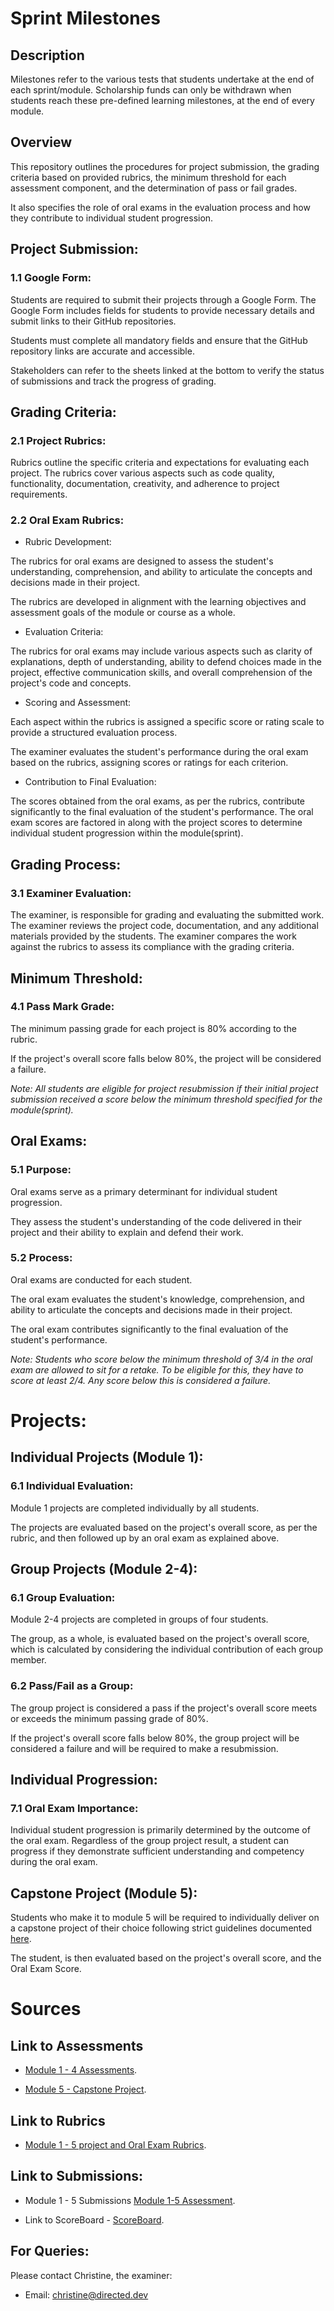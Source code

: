 # Sprint Milestones

## Description

Milestones refer to the various tests that students undertake at the end of each sprint/module. 
Scholarship funds can only be withdrawn when students reach these pre-defined learning milestones, at the end of every module.

## Overview

This repository outlines the procedures for project submission, the grading criteria based on provided rubrics, the minimum threshold for each assessment component, and the determination of pass or fail grades. 

It also specifies the role of oral exams in the evaluation process and how they contribute to individual student progression.

## Project Submission:
### 1.1 Google Form:

Students are required to submit their projects through a Google Form.
The Google Form includes fields for students to provide necessary details and submit links to their GitHub repositories.

Students must complete all mandatory fields and ensure that the GitHub repository links are accurate and accessible.

Stakeholders can refer to the sheets linked at the bottom to verify the status of submissions and track the progress of grading.

## Grading Criteria:
### 2.1 Project Rubrics:

Rubrics outline the specific criteria and expectations for evaluating each project.
The rubrics cover various aspects such as code quality, functionality, documentation, creativity, and adherence to project requirements.


### 2.2 Oral Exam Rubrics:

- Rubric Development:

The rubrics for oral exams are designed to assess the student's understanding, comprehension, and ability to articulate the concepts and decisions made in their project.

The rubrics are developed in alignment with the learning objectives and assessment goals of the module or course as a whole.

- Evaluation Criteria:

The rubrics for oral exams may include various aspects such as clarity of explanations, depth of understanding, ability to defend choices made in the project, effective communication skills, and overall comprehension of the project's code and concepts.

- Scoring and Assessment:

Each aspect within the rubrics is assigned a specific score or rating scale to provide a structured evaluation process.

The examiner evaluates the student's performance during the oral exam based on the rubrics, assigning scores or ratings for each criterion.

- Contribution to Final Evaluation:

The scores obtained from the oral exams, as per the rubrics, contribute significantly to the final evaluation of the student's performance.
The oral exam scores are factored in along with the project scores to determine individual student progression within the module(sprint).

## Grading Process:
### 3.1 Examiner Evaluation:

The examiner, is responsible for grading and evaluating the submitted work.
The examiner reviews the project code, documentation, and any additional materials provided by the students.
The examiner compares the work against the rubrics to assess its compliance with the grading criteria.

## Minimum Threshold:
### 4.1 Pass Mark Grade:

The minimum passing grade for each project is 80% according to the rubric.

If the project's overall score falls below 80%, the project will be considered a failure. 

*Note: All students are eligible for project resubmission if their initial project submission received a score below the minimum threshold specified for the module(sprint).*

## Oral Exams:
### 5.1 Purpose:

Oral exams serve as a primary determinant for individual student progression.

They assess the student's understanding of the code delivered in their project and their ability to explain and defend their work.

### 5.2 Process:

Oral exams are conducted for each student.

The oral exam evaluates the student's knowledge, comprehension, and ability to articulate the concepts and decisions made in their project.

The oral exam contributes significantly to the final evaluation of the student's performance.

*Note: Students who score below the minimum threshold of 3/4 in the oral exam are allowed to sit for a retake. To be eligible for this, they have to score at least 2/4. Any score below this is considered a failure.*

# Projects:

## Individual Projects (Module 1):
### 6.1 Individual Evaluation:
Module 1 projects are completed individually by all students.

The projects are evaluated based on the project's overall score, as per the rubric, and then followed up by an oral exam as explained above.


## Group Projects (Module 2-4):
### 6.1 Group Evaluation:
Module 2-4 projects are completed in groups of four students.

The group, as a whole, is evaluated based on the project's overall score, which is calculated by considering the individual contribution of each group member.

### 6.2 Pass/Fail as a Group:

The group project is considered a pass if the project's overall score meets or exceeds the minimum passing grade of 80%.

If the project's overall score falls below 80%, the group project will be considered a failure and will be required to make a resubmission.

## Individual Progression:
### 7.1 Oral Exam Importance:
Individual student progression is primarily determined by the outcome of the oral exam.
Regardless of the group project result, a student can progress if they demonstrate sufficient understanding and competency during the oral exam.

## Capstone Project (Module 5):
Students who make it to module 5 will be required to individually deliver on a capstone project of their choice following strict guidelines documented [here](https://drive.google.com/drive/folders/1jx656xc93Or572T2chR9jSX8BBe4CYcZ).

The student, is then evaluated based on the project's overall score, and the Oral Exam Score.

# Sources

## Link to Assessments
- [Module 1 - 4 Assessments](https://drive.google.com/drive/folders/1jx656xc93Or572T2chR9jSX8BBe4CYcZ).

- [Module 5 - Capstone Project](https://drive.google.com/drive/folders/1jx656xc93Or572T2chR9jSX8BBe4CYcZ).

## Link to Rubrics
- [Module 1 - 5 project and Oral Exam Rubrics](https://docs.google.com/document/d/1LY0KqST6tLOalIV0WjESWGhsp1go1jQ9BpNQpBW3ryU/edit?usp=sharing).


## Link to Submissions:
- Module 1 - 5 Submissions [Module 1-5 Assessment](https://docs.google.com/spreadsheets/d/17GzBdbk-fNt9m_tamcYP_ydHIBgWVVqXFz5zcHCA89I/edit?resourcekey#gid=448727338).

- Link to ScoreBoard - [ScoreBoard](https://docs.google.com/spreadsheets/d/1t6a4yoMaxZyOOfXLg8IFdJyxmP7oSp5RLrrS4sG6EFE/edit?usp=sharing).



## For Queries:

Please contact Christine, the examiner: 
- Email: christine@directed.dev